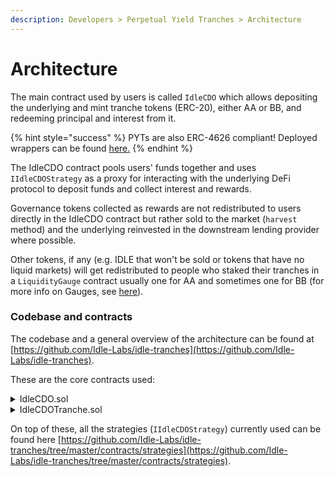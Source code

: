 ```yaml
---
description: Developers > Perpetual Yield Tranches > Architecture
---
```


# Architecture

The main contract used by users is called `IdleCDO` which allows depositing the underlying and mint tranche tokens (ERC-20), either AA or BB, and redeeming principal and interest from it.

{% hint style="success" %}
PYTs are also ERC-4626 compliant! Deployed wrappers can be found [here.](deployed-contracts.md#erc-4626-wrappers-for-tranche-tokens)
{% endhint %}

The IdleCDO contract pools users' funds together and uses `IIdleCDOStrategy` as a proxy for interacting with the underlying DeFi protocol to deposit funds and collect interest and rewards.

Governance tokens collected as rewards are not redistributed to users directly in the IdleCDO contract but rather sold to the market (`harvest` method) and the underlying reinvested in the downstream lending provider where possible.&#x20;

Other tokens, if any (e.g. IDLE that won't be sold or tokens that have no liquid markets) will get redistributed to people who staked their tranches in a `LiquidityGauge` contract usually one for AA and sometimes one for BB (for more info on Gauges, see [here](../gauges/)).

### Codebase and contracts

The codebase and a general overview of the architecture can be found at [https://github.com/Idle-Labs/idle-tranches](https://github.com/Idle-Labs/idle-tranches).

These are the core contracts used:

<details>

<summary>IdleCDO.sol</summary>

A contract that holds all the user pooled assets (both underlying, e.g. DAI, and interest-bearing tokens, e.g. _idleDAI_) and is an entry point for the user to mint tranche tokens and burn them to redeem principal and interest.&#x20;

When users deposit into the CDO they will:&#x20;

* update the global accounting of the system (i.e. split accrued rewards)
* mint their chosen tranche tokens.&#x20;

Funds won't get put in lending right away.&#x20;

The `harvest` method will be called periodically to put new deposits in lending, get fees and update the accounting.&#x20;

During the harvest call, some predefined rewards will be sold into the market (via Uniswap) and released linearly over _x_ (currently set a 1500) blocks, to increase the value of all tranche holders. \
On redeem, users will burn their tranche tokens and get underlying using a checkpointed price (set at last harvest to avoid potential theft of interest, updated when dumping governance tokens to increase the tranche price).

</details>

<details>

<summary>IdleCDOTranche.sol</summary>

ERC-20 representing a specific (either AA or BB) tranche token. Only IdleCDO contract can mint and burn tranche tokens.

</details>

On top of these, all the strategies (`IIdleCDOStrategy`) currently used can be found here [https://github.com/Idle-Labs/idle-tranches/tree/master/contracts/strategies](https://github.com/Idle-Labs/idle-tranches/tree/master/contracts/strategies).
